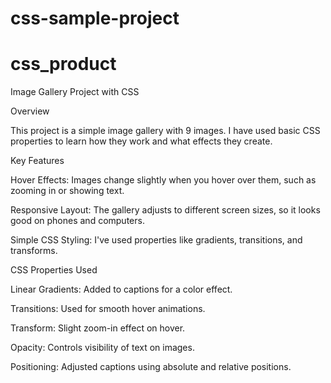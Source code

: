 # css-sample-project
# css_product




Image Gallery Project with CSS

Overview

This project is a simple image gallery with 9 images. I have used basic CSS properties to learn how they work and what effects they create.

Key Features


Hover Effects: Images change slightly when you hover over them, such as zooming in or showing text.

Responsive Layout: The gallery adjusts to different screen sizes, so it looks good on phones and computers.

Simple CSS Styling: I've used properties like gradients, transitions, and transforms.

CSS Properties Used

Linear Gradients: Added to captions for a color effect.

Transitions: Used for smooth hover animations.

Transform: Slight zoom-in effect on hover.

Opacity: Controls visibility of text on images.

Positioning: Adjusted captions using absolute and relative positions.